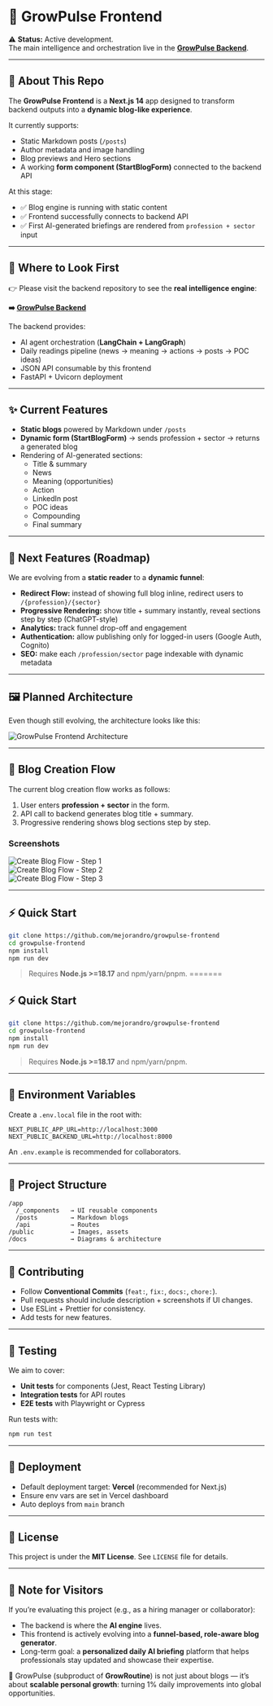 # 🌿 GrowPulse Frontend

⚠️ **Status:** Active development.  
The main intelligence and orchestration live in the **[GrowPulse Backend](https://github.com/mejorandro/growpulse-backend)**.  

---

## 🚧 About This Repo
The **GrowPulse Frontend** is a **Next.js 14** app designed to transform backend outputs into a **dynamic blog-like experience**.  

It currently supports:
- Static Markdown posts (`/posts`)  
- Author metadata and image handling  
- Blog previews and Hero sections  
- A working **form component (StartBlogForm)** connected to the backend API  

At this stage:
- ✅ Blog engine is running with static content  
- ✅ Frontend successfully connects to backend API  
- ✅ First AI-generated briefings are rendered from `profession + sector` input  

---

## 🔗 Where to Look First
👉 Please visit the backend repository to see the **real intelligence engine**:  

**➡️ [GrowPulse Backend](https://github.com/mejorandro/growpulse-backend)**  

The backend provides:
- AI agent orchestration (**LangChain + LangGraph**)  
- Daily readings pipeline (news → meaning → actions → posts → POC ideas)  
- JSON API consumable by this frontend  
- FastAPI + Uvicorn deployment  

---

## ✨ Current Features
- **Static blogs** powered by Markdown under `/posts`  
- **Dynamic form (StartBlogForm)** → sends profession + sector → returns a generated blog  
- Rendering of AI-generated sections:  
  - Title & summary  
  - News  
  - Meaning (opportunities)  
  - Action  
  - LinkedIn post  
  - POC ideas  
  - Compounding  
  - Final summary  

---

## 🚀 Next Features (Roadmap)
We are evolving from a **static reader** to a **dynamic funnel**:  
- **Redirect Flow:** instead of showing full blog inline, redirect users to `/{profession}/{sector}`  
- **Progressive Rendering:** show title + summary instantly, reveal sections step by step (ChatGPT-style)  
- **Analytics:** track funnel drop-off and engagement  
- **Authentication:** allow publishing only for logged-in users (Google Auth, Cognito)  
- **SEO:** make each `/profession/sector` page indexable with dynamic metadata  

---

## 🖼️ Planned Architecture
Even though still evolving, the architecture looks like this:  

![GrowPulse Frontend Architecture](docs/ft-architecture-diagram.png)

---

## 📝 Blog Creation Flow

The current blog creation flow works as follows:

1. User enters **profession + sector** in the form.  
2. API call to backend generates blog title + summary.  
3. Progressive rendering shows blog sections step by step.  

### Screenshots

![Create Blog Flow - Step 1](docs/create-blog-flow.png)  
![Create Blog Flow - Step 2](docs/create-blog-flow-2.png)  
![Create Blog Flow - Step 3](docs/create-blog-flow-3.png)  

---

## ⚡ Quick Start

```bash
git clone https://github.com/mejorandro/growpulse-frontend
cd growpulse-frontend
npm install
npm run dev
```

> Requires **Node.js >=18.17** and npm/yarn/pnpm.
=======
## ⚡ Quick Start

```bash
git clone https://github.com/mejorandro/growpulse-frontend
cd growpulse-frontend
npm install
npm run dev
```

> Requires **Node.js >=18.17** and npm/yarn/pnpm.

---

## 🔑 Environment Variables

Create a `.env.local` file in the root with:

```
NEXT_PUBLIC_APP_URL=http://localhost:3000
NEXT_PUBLIC_BACKEND_URL=http://localhost:8000
```

An `.env.example` is recommended for collaborators.

---

## 📂 Project Structure

```
/app
  /_components   → UI reusable components
  /posts         → Markdown blogs
  /api           → Routes
/public          → Images, assets
/docs            → Diagrams & architecture
```

---

## 🤝 Contributing

- Follow **Conventional Commits** (`feat:`, `fix:`, `docs:`, `chore:`).  
- Pull requests should include description + screenshots if UI changes.  
- Use ESLint + Prettier for consistency.  
- Add tests for new features.

---

## 🧪 Testing

We aim to cover:  
- **Unit tests** for components (Jest, React Testing Library)  
- **Integration tests** for API routes  
- **E2E tests** with Playwright or Cypress  

Run tests with:

```bash
npm run test
```

---

## 🚀 Deployment

- Default deployment target: **Vercel** (recommended for Next.js)  
- Ensure env vars are set in Vercel dashboard  
- Auto deploys from `main` branch

---

## 📜 License

This project is under the **MIT License**. See `LICENSE` file for details.

---

## 📌 Note for Visitors
If you’re evaluating this project (e.g., as a hiring manager or collaborator):  
- The backend is where the **AI engine** lives.  
- This frontend is actively evolving into a **funnel-based, role-aware blog generator**.  
- Long-term goal: a **personalized daily AI briefing** platform that helps professionals stay updated and showcase their expertise.  

🌱 GrowPulse (subproduct of **GrowRoutine**) is not just about blogs — it’s about **scalable personal growth**: turning 1% daily improvements into global opportunities.  
